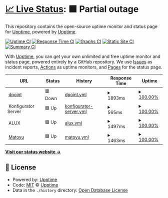 # [📈 Live Status](https://upptime.github.io/upptime): <!--live status--> **🟧 Partial outage**

This repository contains the open-source uptime monitor and status page for [Upptime](https://upptime.js.org), powered by [Upptime](https://github.com/upptime/upptime).

[![Uptime CI](https://github.com/upptime/upptime/workflows/Uptime%20CI/badge.svg)](https://github.com/upptime/upptime/actions?query=workflow%3A%22Uptime+CI%22)
[![Response Time CI](https://github.com/upptime/upptime/workflows/Response%20Time%20CI/badge.svg)](https://github.com/upptime/upptime/actions?query=workflow%3A%22Response+Time+CI%22)
[![Graphs CI](https://github.com/upptime/upptime/workflows/Graphs%20CI/badge.svg)](https://github.com/upptime/upptime/actions?query=workflow%3A%22Graphs+CI%22)
[![Static Site CI](https://github.com/upptime/upptime/workflows/Static%20Site%20CI/badge.svg)](https://github.com/upptime/upptime/actions?query=workflow%3A%22Static+Site+CI%22)
[![Summary CI](https://github.com/upptime/upptime/workflows/Summary%20CI/badge.svg)](https://github.com/upptime/upptime/actions?query=workflow%3A%22Summary+CI%22)

With [Upptime](https://upptime.js.org), you can get your own unlimited and free uptime monitor and status page, powered entirely by a GitHub repository. We use [Issues](https://github.com/upptime/upptime/issues) as incident reports, [Actions](https://github.com/upptime/upptime/actions) as uptime monitors, and [Pages](https://upptime.github.io/upptime) for the status page.

<!--start: status pages-->
<!-- This summary is generated by Upptime (https://github.com/upptime/upptime) -->
<!-- Do not edit this manually, your changes will be overwritten -->
<!-- prettier-ignore -->
| URL | Status | History | Response Time | Uptime |
| --- | ------ | ------- | ------------- | ------ |
| <img alt="" src="https://icons.duckduckgo.com/ip3/www.dpoint.si.ico" height="13"> [dpoint](https://www.dpoint.si) | 🟥 Down | [dpoint.yml](https://github.com/veverca/uptime-monitoring/commits/HEAD/history/dpoint.yml) | <details><summary><img alt="Response time graph" src="./graphs/dpoint/response-time-week.png" height="20"> 1893ms</summary><br><a href="https://upptime.github.io/upptime/history/dpoint"><img alt="Response time 1982" src="https://img.shields.io/endpoint?url=https%3A%2F%2Fraw.githubusercontent.com%2Fveverca%2Fuptime-monitoring%2FHEAD%2Fapi%2Fdpoint%2Fresponse-time.json"></a><br><a href="https://upptime.github.io/upptime/history/dpoint"><img alt="24-hour response time 2077" src="https://img.shields.io/endpoint?url=https%3A%2F%2Fraw.githubusercontent.com%2Fveverca%2Fuptime-monitoring%2FHEAD%2Fapi%2Fdpoint%2Fresponse-time-day.json"></a><br><a href="https://upptime.github.io/upptime/history/dpoint"><img alt="7-day response time 1893" src="https://img.shields.io/endpoint?url=https%3A%2F%2Fraw.githubusercontent.com%2Fveverca%2Fuptime-monitoring%2FHEAD%2Fapi%2Fdpoint%2Fresponse-time-week.json"></a><br><a href="https://upptime.github.io/upptime/history/dpoint"><img alt="30-day response time 1988" src="https://img.shields.io/endpoint?url=https%3A%2F%2Fraw.githubusercontent.com%2Fveverca%2Fuptime-monitoring%2FHEAD%2Fapi%2Fdpoint%2Fresponse-time-month.json"></a><br><a href="https://upptime.github.io/upptime/history/dpoint"><img alt="1-year response time 1982" src="https://img.shields.io/endpoint?url=https%3A%2F%2Fraw.githubusercontent.com%2Fveverca%2Fuptime-monitoring%2FHEAD%2Fapi%2Fdpoint%2Fresponse-time-year.json"></a></details> | <details><summary><a href="https://upptime.github.io/upptime/history/dpoint">100.00%</a></summary><a href="https://upptime.github.io/upptime/history/dpoint"><img alt="All-time uptime 100.00%" src="https://img.shields.io/endpoint?url=https%3A%2F%2Fraw.githubusercontent.com%2Fveverca%2Fuptime-monitoring%2FHEAD%2Fapi%2Fdpoint%2Fuptime.json"></a><br><a href="https://upptime.github.io/upptime/history/dpoint"><img alt="24-hour uptime 99.99%" src="https://img.shields.io/endpoint?url=https%3A%2F%2Fraw.githubusercontent.com%2Fveverca%2Fuptime-monitoring%2FHEAD%2Fapi%2Fdpoint%2Fuptime-day.json"></a><br><a href="https://upptime.github.io/upptime/history/dpoint"><img alt="7-day uptime 100.00%" src="https://img.shields.io/endpoint?url=https%3A%2F%2Fraw.githubusercontent.com%2Fveverca%2Fuptime-monitoring%2FHEAD%2Fapi%2Fdpoint%2Fuptime-week.json"></a><br><a href="https://upptime.github.io/upptime/history/dpoint"><img alt="30-day uptime 100.00%" src="https://img.shields.io/endpoint?url=https%3A%2F%2Fraw.githubusercontent.com%2Fveverca%2Fuptime-monitoring%2FHEAD%2Fapi%2Fdpoint%2Fuptime-month.json"></a><br><a href="https://upptime.github.io/upptime/history/dpoint"><img alt="1-year uptime 100.00%" src="https://img.shields.io/endpoint?url=https%3A%2F%2Fraw.githubusercontent.com%2Fveverca%2Fuptime-monitoring%2FHEAD%2Fapi%2Fdpoint%2Fuptime-year.json"></a></details>
| <img alt="" src="https://icons.duckduckgo.com/ip3/null.ico" height="13"> Konfigurator Server | 🟩 Up | [konfigurator-server.yml](https://github.com/veverca/uptime-monitoring/commits/HEAD/history/konfigurator-server.yml) | <details><summary><img alt="Response time graph" src="./graphs/konfigurator-server/response-time-week.png" height="20"> 565ms</summary><br><a href="https://upptime.github.io/upptime/history/konfigurator-server"><img alt="Response time 637" src="https://img.shields.io/endpoint?url=https%3A%2F%2Fraw.githubusercontent.com%2Fveverca%2Fuptime-monitoring%2FHEAD%2Fapi%2Fkonfigurator-server%2Fresponse-time.json"></a><br><a href="https://upptime.github.io/upptime/history/konfigurator-server"><img alt="24-hour response time 614" src="https://img.shields.io/endpoint?url=https%3A%2F%2Fraw.githubusercontent.com%2Fveverca%2Fuptime-monitoring%2FHEAD%2Fapi%2Fkonfigurator-server%2Fresponse-time-day.json"></a><br><a href="https://upptime.github.io/upptime/history/konfigurator-server"><img alt="7-day response time 565" src="https://img.shields.io/endpoint?url=https%3A%2F%2Fraw.githubusercontent.com%2Fveverca%2Fuptime-monitoring%2FHEAD%2Fapi%2Fkonfigurator-server%2Fresponse-time-week.json"></a><br><a href="https://upptime.github.io/upptime/history/konfigurator-server"><img alt="30-day response time 703" src="https://img.shields.io/endpoint?url=https%3A%2F%2Fraw.githubusercontent.com%2Fveverca%2Fuptime-monitoring%2FHEAD%2Fapi%2Fkonfigurator-server%2Fresponse-time-month.json"></a><br><a href="https://upptime.github.io/upptime/history/konfigurator-server"><img alt="1-year response time 637" src="https://img.shields.io/endpoint?url=https%3A%2F%2Fraw.githubusercontent.com%2Fveverca%2Fuptime-monitoring%2FHEAD%2Fapi%2Fkonfigurator-server%2Fresponse-time-year.json"></a></details> | <details><summary><a href="https://upptime.github.io/upptime/history/konfigurator-server">100.00%</a></summary><a href="https://upptime.github.io/upptime/history/konfigurator-server"><img alt="All-time uptime 99.98%" src="https://img.shields.io/endpoint?url=https%3A%2F%2Fraw.githubusercontent.com%2Fveverca%2Fuptime-monitoring%2FHEAD%2Fapi%2Fkonfigurator-server%2Fuptime.json"></a><br><a href="https://upptime.github.io/upptime/history/konfigurator-server"><img alt="24-hour uptime 100.00%" src="https://img.shields.io/endpoint?url=https%3A%2F%2Fraw.githubusercontent.com%2Fveverca%2Fuptime-monitoring%2FHEAD%2Fapi%2Fkonfigurator-server%2Fuptime-day.json"></a><br><a href="https://upptime.github.io/upptime/history/konfigurator-server"><img alt="7-day uptime 100.00%" src="https://img.shields.io/endpoint?url=https%3A%2F%2Fraw.githubusercontent.com%2Fveverca%2Fuptime-monitoring%2FHEAD%2Fapi%2Fkonfigurator-server%2Fuptime-week.json"></a><br><a href="https://upptime.github.io/upptime/history/konfigurator-server"><img alt="30-day uptime 100.00%" src="https://img.shields.io/endpoint?url=https%3A%2F%2Fraw.githubusercontent.com%2Fveverca%2Fuptime-monitoring%2FHEAD%2Fapi%2Fkonfigurator-server%2Fuptime-month.json"></a><br><a href="https://upptime.github.io/upptime/history/konfigurator-server"><img alt="1-year uptime 99.98%" src="https://img.shields.io/endpoint?url=https%3A%2F%2Fraw.githubusercontent.com%2Fveverca%2Fuptime-monitoring%2FHEAD%2Fapi%2Fkonfigurator-server%2Fuptime-year.json"></a></details>
| <img alt="" src="https://icons.duckduckgo.com/ip3/null.ico" height="13"> ALUX | 🟩 Up | [alux.yml](https://github.com/veverca/uptime-monitoring/commits/HEAD/history/alux.yml) | <details><summary><img alt="Response time graph" src="./graphs/alux/response-time-week.png" height="20"> 1497ms</summary><br><a href="https://upptime.github.io/upptime/history/alux"><img alt="Response time 1376" src="https://img.shields.io/endpoint?url=https%3A%2F%2Fraw.githubusercontent.com%2Fveverca%2Fuptime-monitoring%2FHEAD%2Fapi%2Falux%2Fresponse-time.json"></a><br><a href="https://upptime.github.io/upptime/history/alux"><img alt="24-hour response time 1734" src="https://img.shields.io/endpoint?url=https%3A%2F%2Fraw.githubusercontent.com%2Fveverca%2Fuptime-monitoring%2FHEAD%2Fapi%2Falux%2Fresponse-time-day.json"></a><br><a href="https://upptime.github.io/upptime/history/alux"><img alt="7-day response time 1497" src="https://img.shields.io/endpoint?url=https%3A%2F%2Fraw.githubusercontent.com%2Fveverca%2Fuptime-monitoring%2FHEAD%2Fapi%2Falux%2Fresponse-time-week.json"></a><br><a href="https://upptime.github.io/upptime/history/alux"><img alt="30-day response time 1427" src="https://img.shields.io/endpoint?url=https%3A%2F%2Fraw.githubusercontent.com%2Fveverca%2Fuptime-monitoring%2FHEAD%2Fapi%2Falux%2Fresponse-time-month.json"></a><br><a href="https://upptime.github.io/upptime/history/alux"><img alt="1-year response time 1376" src="https://img.shields.io/endpoint?url=https%3A%2F%2Fraw.githubusercontent.com%2Fveverca%2Fuptime-monitoring%2FHEAD%2Fapi%2Falux%2Fresponse-time-year.json"></a></details> | <details><summary><a href="https://upptime.github.io/upptime/history/alux">100.00%</a></summary><a href="https://upptime.github.io/upptime/history/alux"><img alt="All-time uptime 100.00%" src="https://img.shields.io/endpoint?url=https%3A%2F%2Fraw.githubusercontent.com%2Fveverca%2Fuptime-monitoring%2FHEAD%2Fapi%2Falux%2Fuptime.json"></a><br><a href="https://upptime.github.io/upptime/history/alux"><img alt="24-hour uptime 100.00%" src="https://img.shields.io/endpoint?url=https%3A%2F%2Fraw.githubusercontent.com%2Fveverca%2Fuptime-monitoring%2FHEAD%2Fapi%2Falux%2Fuptime-day.json"></a><br><a href="https://upptime.github.io/upptime/history/alux"><img alt="7-day uptime 100.00%" src="https://img.shields.io/endpoint?url=https%3A%2F%2Fraw.githubusercontent.com%2Fveverca%2Fuptime-monitoring%2FHEAD%2Fapi%2Falux%2Fuptime-week.json"></a><br><a href="https://upptime.github.io/upptime/history/alux"><img alt="30-day uptime 100.00%" src="https://img.shields.io/endpoint?url=https%3A%2F%2Fraw.githubusercontent.com%2Fveverca%2Fuptime-monitoring%2FHEAD%2Fapi%2Falux%2Fuptime-month.json"></a><br><a href="https://upptime.github.io/upptime/history/alux"><img alt="1-year uptime 100.00%" src="https://img.shields.io/endpoint?url=https%3A%2F%2Fraw.githubusercontent.com%2Fveverca%2Fuptime-monitoring%2FHEAD%2Fapi%2Falux%2Fuptime-year.json"></a></details>
| <img alt="" src="https://icons.duckduckgo.com/ip3/matoyu.si.ico" height="13"> [Matoyu](https://matoyu.si) | 🟩 Up | [matoyu.yml](https://github.com/veverca/uptime-monitoring/commits/HEAD/history/matoyu.yml) | <details><summary><img alt="Response time graph" src="./graphs/matoyu/response-time-week.png" height="20"> 1463ms</summary><br><a href="https://upptime.github.io/upptime/history/matoyu"><img alt="Response time 1847" src="https://img.shields.io/endpoint?url=https%3A%2F%2Fraw.githubusercontent.com%2Fveverca%2Fuptime-monitoring%2FHEAD%2Fapi%2Fmatoyu%2Fresponse-time.json"></a><br><a href="https://upptime.github.io/upptime/history/matoyu"><img alt="24-hour response time 1679" src="https://img.shields.io/endpoint?url=https%3A%2F%2Fraw.githubusercontent.com%2Fveverca%2Fuptime-monitoring%2FHEAD%2Fapi%2Fmatoyu%2Fresponse-time-day.json"></a><br><a href="https://upptime.github.io/upptime/history/matoyu"><img alt="7-day response time 1463" src="https://img.shields.io/endpoint?url=https%3A%2F%2Fraw.githubusercontent.com%2Fveverca%2Fuptime-monitoring%2FHEAD%2Fapi%2Fmatoyu%2Fresponse-time-week.json"></a><br><a href="https://upptime.github.io/upptime/history/matoyu"><img alt="30-day response time 2529" src="https://img.shields.io/endpoint?url=https%3A%2F%2Fraw.githubusercontent.com%2Fveverca%2Fuptime-monitoring%2FHEAD%2Fapi%2Fmatoyu%2Fresponse-time-month.json"></a><br><a href="https://upptime.github.io/upptime/history/matoyu"><img alt="1-year response time 1847" src="https://img.shields.io/endpoint?url=https%3A%2F%2Fraw.githubusercontent.com%2Fveverca%2Fuptime-monitoring%2FHEAD%2Fapi%2Fmatoyu%2Fresponse-time-year.json"></a></details> | <details><summary><a href="https://upptime.github.io/upptime/history/matoyu">100.00%</a></summary><a href="https://upptime.github.io/upptime/history/matoyu"><img alt="All-time uptime 99.88%" src="https://img.shields.io/endpoint?url=https%3A%2F%2Fraw.githubusercontent.com%2Fveverca%2Fuptime-monitoring%2FHEAD%2Fapi%2Fmatoyu%2Fuptime.json"></a><br><a href="https://upptime.github.io/upptime/history/matoyu"><img alt="24-hour uptime 100.00%" src="https://img.shields.io/endpoint?url=https%3A%2F%2Fraw.githubusercontent.com%2Fveverca%2Fuptime-monitoring%2FHEAD%2Fapi%2Fmatoyu%2Fuptime-day.json"></a><br><a href="https://upptime.github.io/upptime/history/matoyu"><img alt="7-day uptime 100.00%" src="https://img.shields.io/endpoint?url=https%3A%2F%2Fraw.githubusercontent.com%2Fveverca%2Fuptime-monitoring%2FHEAD%2Fapi%2Fmatoyu%2Fuptime-week.json"></a><br><a href="https://upptime.github.io/upptime/history/matoyu"><img alt="30-day uptime 100.00%" src="https://img.shields.io/endpoint?url=https%3A%2F%2Fraw.githubusercontent.com%2Fveverca%2Fuptime-monitoring%2FHEAD%2Fapi%2Fmatoyu%2Fuptime-month.json"></a><br><a href="https://upptime.github.io/upptime/history/matoyu"><img alt="1-year uptime 99.88%" src="https://img.shields.io/endpoint?url=https%3A%2F%2Fraw.githubusercontent.com%2Fveverca%2Fuptime-monitoring%2FHEAD%2Fapi%2Fmatoyu%2Fuptime-year.json"></a></details>

<!--end: status pages-->

[**Visit our status website →**](https://upptime.github.io/upptime)

## 📄 License

- Powered by: [Upptime](https://github.com/upptime/upptime)
- Code: [MIT](./LICENSE) © [Upptime](https://upptime.js.org)
- Data in the `./history` directory: [Open Database License](https://opendatacommons.org/licenses/odbl/1-0/)
